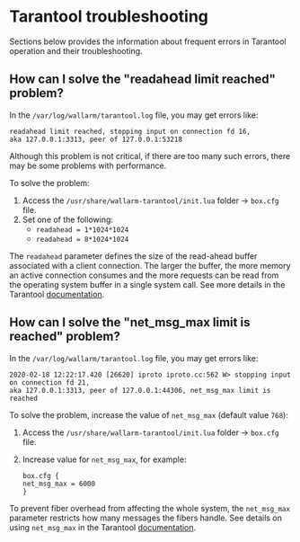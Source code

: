 # Tarantool troubleshooting

Sections below provides the information about frequent errors in Tarantool operation and their troubleshooting.

## How can I solve the "readahead limit reached" problem?

In the `/var/log/wallarm/tarantool.log` file, you may get errors like:

```
readahead limit reached, stopping input on connection fd 16, 
aka 127.0.0.1:3313, peer of 127.0.0.1:53218
```

Although this problem is not critical, if there are too many such errors, there may be some problems with performance.

To solve the problem:

1. Access the `/usr/share/wallarm-tarantool/init.lua` folder → `box.cfg` file.
1. Set one of the following:
    * `readahead = 1*1024*1024`
    * `readahead = 8*1024*1024`

The `readahead` parameter defines the size of the read-ahead buffer associated with a client connection. The larger the buffer, the more memory an active connection consumes and the more requests can be read from the operating system buffer in a single system call. See more details in the Tarantool [documentation](https://www.tarantool.io/en/doc/latest/reference/configuration/#cfg-networking-readahead).

## How can I solve the "net_msg_max limit is reached" problem?

In the `/var/log/wallarm/tarantool.log` file, you may get errors like:

```
2020-02-18 12:22:17.420 [26620] iproto iproto.cc:562 W> stopping input on connection fd 21, 
aka 127.0.0.1:3313, peer of 127.0.0.1:44306, net_msg_max limit is reached
```

To solve the problem, increase the value of `net_msg_max` (default value `768`):

1. Access the `/usr/share/wallarm-tarantool/init.lua` folder → `box.cfg` file.
1. Increase value for `net_msg_max`, for example:

    ```
    box.cfg {
    net_msg_max = 6000
    }
    ```

To prevent fiber overhead from affecting the whole system, the `net_msg_max` parameter restricts how many messages the fibers handle. See details on using `net_msg_max` in the Tarantool [documentation](https://www.tarantool.io/en/doc/latest/reference/configuration/#cfg-networking-net-msg-max).
